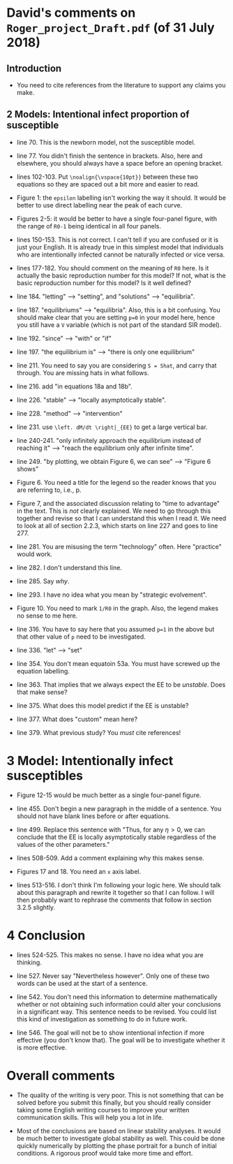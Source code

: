 # David's comments on `Roger_project_Draft.pdf` (of 31 July 2018)

## Introduction

- You need to cite references from the literature to support any claims you make.

## 2 Models: Intentional infect proportion of susceptible

- line 70.  This is the newborn model, not the susceptible model.

- line 77.  You didn't finish the sentence in brackets.  Also, here and elsewhere, you should always have a space before an opening bracket.

- lines 102-103.  Put `\noalign{\vspace{10pt}}` between these two equations so they are spaced out a bit more and easier to read.

- Figure 1: the `epsilon` labelling isn't working the way it should.  It would be better to use direct labelling near the peak of each curve.

- Figures 2-5: it would be better to have a single four-panel figure, with the range of `R0-1` being identical in all four panels.

- lines 150-153.  This is not correct.  I can't tell if you are confused or it is just your English.  It is already true in this simplest model that individuals who are intentionally infected cannot be naturally infected or vice versa.

- lines 177-182.  You should comment on the meaning of `R0` here.  Is it actually the basic reproduction number for this model?  If not, what is the basic reproduction number for this model?  Is it well defined?

- line 184.  "letting" --> "setting", and "solutions" --> "equilibria".

- line 187.  "equilibriums" --> "equilibria".  Also, this is a bit confusing.  You should make clear that you are setting `p=0` in your model here, hence you still have a `V` variable (which is not part of the standard SIR model).

- line 192.  "since" --> "with" or "if"

- line 197.  "the equilibrium is" --> "there is only one equilibrium"

- line 211.  You need to say you are considering `S = Shat`, and carry that through.  You are missing hats in what follows.

- line 216.  add "in equations 18a and 18b".

- line 226.  "stable" --> "locally asymptotically stable".

- line 228.  "method" --> "intervention"

- line 231.  use `\left. dM/dt \right|_{EE}` to get a large vertical bar.

- line 240-241.  "only infinitely approach the equilibrium instead of reaching it"  --> "reach the equilibrium only after infinite time".

- line 249.  "by plotting, we obtain Figure 6, we can see" --> "Figure 6 shows"

- Figure 6.  You need a title for the legend so the reader knows that you are referring to, i.e., p.

- Figure 7, and the associated discussion relating to "time to advantage" in the text.  This is _not_ clearly explained.  We need to go through this together and revise so that I can understand this when I read it.  We need to look at all of section 2.2.3, which starts on line 227 and goes to line 277.

- line 281.  You are misusing the term "technology" often.  Here "practice" would work.

- line 282.   I don't understand this line.

- line 285.  Say _why_.

- line 293.  I have no idea what you mean by "strategic evolvement".

- Figure 10.  You need to mark `1/R0` in the graph.
Also, the legend makes no sense to me here.

- line 316.  You have to say here that you assumed `p=1` in the above but that other value of `p` need to be investigated.

- line 336.  "let" --> "set"

- line 354.  You don't mean equatoin 53a.  You must have screwed up the equation labelling.

- line 363.  That implies that we always expect the EE to be _unstable_.  Does that make sense?

- line 375.  What does this model predict if the EE is unstable?

- line 377.  What does "custom" mean here?

- line 379.  What previous study?  You _must_ cite references!

# 3 Model: Intentionally infect susceptibles

- Figure 12-15 would be much better as a single four-panel figure.

- line 455.  Don't begin a new paragraph in the middle of a sentence.  You should not have  blank lines before or after equations.

- line 499.  Replace this sentence with "Thus, for any $\eta > 0$, we can conclude that the EE is locally asymptotically stable regardless of the values of the other parameters."

- lines 508-509.   Add a comment explaining why this makes sense.

- Figures 17 and 18.  You need an `x` axis label.

- lines 513-516.  I don't think I'm following your logic here.  We should talk about this paragraph and rewrite it together so that I can follow.  I will then probably want to rephrase the comments that follow in section 3.2.5 slightly.

# 4 Conclusion

- lines 524-525.  This makes no sense.  I have no idea what you are thinking.

- line 527.  Never say "Nevertheless however".  Only one of these two words can be used at the start of a sentence.

- line 542.  You don't need this information to determine mathematically whether or not obtaining such information could alter your conclusions in a significant way.  This sentence needs to be revised.   You could list this kind of investigation as something to do in future work.

- line 546.  The goal will not be to show intentional infection if more effective (you don't know that).  The goal will be to investigate whether it is more effective.

# Overall comments

- The quality of the writing is very poor.   This is not something that can be solved before you submit this finally, but you should really consider taking some English writing courses to improve your written communication skills.  This will help you a lot in life.

- Most of the conclusions are based on linear stability analyses.  It would be much better to investigate global stability as well.  This could be done quickly numerically by plotting the phase portrait for a bunch of initial conditions.  A rigorous proof would take more time and effort.



